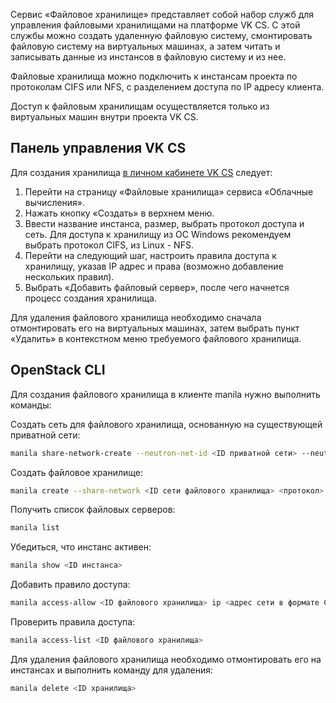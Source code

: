 Сервис «Файловое хранилище» представляет собой набор служб для управления файловыми хранилищами на платформе VK CS. С этой службы можно создать удаленную файловую систему, смонтировать файловую систему на виртуальных машинах, а затем читать и записывать данные из инстансов в файловую систему и из нее.

Файловые хранилища можно подключить к инстансам проекта по протоколам CIFS или NFS, с разделением доступа по IP адресу клиента.

<info>

Доступ к файловым хранилищам осуществляется только из виртуальных машин внутри проекта VK CS.

</info>

## Панель управления VK CS

Для создания хранилища [в личном кабинете VK CS](https://mcs.mail.ru/app/services/infra/shares/) следует:

1. Перейти на страницу «Файловые хранилища» сервиса «Облачные вычисления».
2. Нажать кнопку «Создать» в верхнем меню.
3. Ввести название инстанса, размер, выбрать протокол доступа и сеть. Для доступа к хранилищу из ОС Windows рекомендуем выбрать протокол CIFS, из Linux - NFS.
4. Перейти на следующий шаг, настроить правила доступа к хранилищу, указав IP адрес и права (возможно добавление нескольких правил).
5. Выбрать «Добавить файловый сервер», после чего начнется процесс создания хранилища.

Для удаления файлового хранилища необходимо сначала отмонтировать его на виртуальных машинах, затем выбрать пункт «Удалить» в контекстном меню требуемого файлового хранилища.

## OpenStack CLI

Для создания файлового хранилища в клиенте manila нужно выполнить команды:

Создать сеть для файлового хранилища, основанную на существующей приватной сети:

```bash
manila share-network-create --neutron-net-id <ID приватной сети> --neutron-subnet-id <ID подсети> --name <название сети хранилища>
```

Создать файловое хранилище:

```bash
manila create --share-network <ID сети файлового хранилища> <протокол> <размер>
```

Получить список файловых серверов:

```bash
manila list
```

Убедиться, что инстанс активен:

```bash
manila show <ID инстанса>
```

Добавить правило доступа:

```bash
manila access-allow <ID файлового хранилища> ip <адрес сети в формате CIDR>
```

Проверить правила доступа:

```bash
manila access-list <ID файлового хранилища>
```

Для удаления файлового хранилища необходимо отмонтировать его на инстансах и выполнить команду для удаления:

```bash
manila delete <ID хранилища>
```
